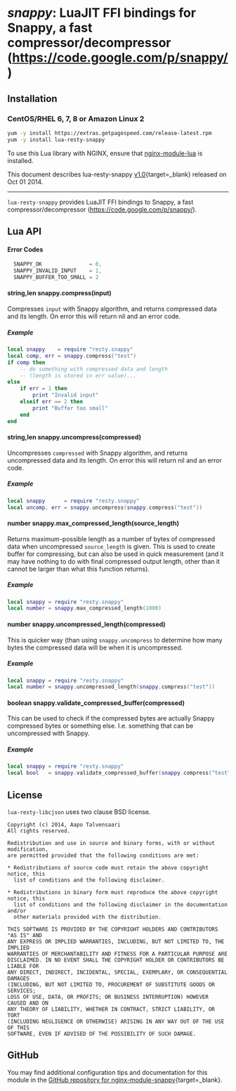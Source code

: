 # *snappy*: LuaJIT FFI bindings for Snappy, a fast compressor/decompressor (https://code.google.com/p/snappy/)


## Installation

### CentOS/RHEL 6, 7, 8 or Amazon Linux 2

```bash
yum -y install https://extras.getpagespeed.com/release-latest.rpm
yum -y install lua-resty-snappy
```


To use this Lua library with NGINX, ensure that [nginx-module-lua](modules/lua.md) is installed.

This document describes lua-resty-snappy [v1.0](https://github.com/bungle/lua-resty-snappy/releases/tag/v1.0){target=_blank} 
released on Oct 01 2014.
    
<hr />

`lua-resty-snappy` provides LuaJIT FFI bindings to Snappy, a fast compressor/decompressor (https://code.google.com/p/snappy/).

## Lua API

#### Error Codes

```c
  SNAPPY_OK               = 0,
  SNAPPY_INVALID_INPUT    = 1,
  SNAPPY_BUFFER_TOO_SMALL = 2
```

#### string,len snappy.compress(input)

Compresses `input` with Snappy algorithm, and returns compressed data and its length.
On error this will return nil and an error code.

##### Example

```lua
local snappy    = require "resty.snappy"
local comp, err = snappy.compress("test")
if comp then
    -- do something with compressed data and length
    -- (length is stored in err value)...
else
    if err = 1 then
        print "Invalid input"
    elseif err == 2 then
        print "Buffer too small"
    end
end
```

#### string,len snappy.uncompress(compressed)

Uncompresses `compressed` with Snappy algorithm, and returns uncompressed data and its length.
On error this will return nil and an error code.

##### Example

```lua
local snappy      = require "resty.snappy"
local uncomp, err = snappy.uncompress(snappy.compress("test"))
```

#### number snappy.max_compressed_length(source_length)

Returns maximum-possible length as a number of bytes of compressed data when
uncompressed `source_length` is given. This is used to create buffer for compressing,
but can also be used in quick measurement (and it may have nothing to do with
final compressed output length, other than it cannot be larger than what this
function returns).

##### Example

```lua
local snappy = require "resty.snappy"
local number = snappy.max_compressed_length(1000)
```

#### number snappy.uncompressed_length(compressed)

This is quicker way (than using `snappy.uncompress` to determine how many bytes
the compressed data will be when it is uncompressed.

##### Example

```lua
local snappy = require "resty.snappy"
local number = snappy.uncompressed_length(snappy.compress("test"))
```

#### boolean snappy.validate_compressed_buffer(compressed)

This can be used to check if the compressed bytes are actually Snappy compressed
bytes or something else. I.e. something that can be uncompressed with Snappy.

##### Example

```lua
local snappy = require "resty.snappy"
local bool   = snappy.validate_compressed_buffer(snappy.compress("test"))
```

## License

`lua-resty-libcjson` uses two clause BSD license.

```
Copyright (c) 2014, Aapo Talvensaari
All rights reserved.

Redistribution and use in source and binary forms, with or without modification,
are permitted provided that the following conditions are met:

* Redistributions of source code must retain the above copyright notice, this
  list of conditions and the following disclaimer.

* Redistributions in binary form must reproduce the above copyright notice, this
  list of conditions and the following disclaimer in the documentation and/or
  other materials provided with the distribution.

THIS SOFTWARE IS PROVIDED BY THE COPYRIGHT HOLDERS AND CONTRIBUTORS "AS IS" AND
ANY EXPRESS OR IMPLIED WARRANTIES, INCLUDING, BUT NOT LIMITED TO, THE IMPLIED
WARRANTIES OF MERCHANTABILITY AND FITNESS FOR A PARTICULAR PURPOSE ARE
DISCLAIMED. IN NO EVENT SHALL THE COPYRIGHT HOLDER OR CONTRIBUTORS BE LIABLE FOR
ANY DIRECT, INDIRECT, INCIDENTAL, SPECIAL, EXEMPLARY, OR CONSEQUENTIAL DAMAGES
(INCLUDING, BUT NOT LIMITED TO, PROCUREMENT OF SUBSTITUTE GOODS OR SERVICES;
LOSS OF USE, DATA, OR PROFITS; OR BUSINESS INTERRUPTION) HOWEVER CAUSED AND ON
ANY THEORY OF LIABILITY, WHETHER IN CONTRACT, STRICT LIABILITY, OR TORT
(INCLUDING NEGLIGENCE OR OTHERWISE) ARISING IN ANY WAY OUT OF THE USE OF THIS
SOFTWARE, EVEN IF ADVISED OF THE POSSIBILITY OF SUCH DAMAGE.
```

## GitHub

You may find additional configuration tips and documentation for this module in the [GitHub repository for 
nginx-module-snappy](https://github.com/bungle/lua-resty-snappy){target=_blank}.